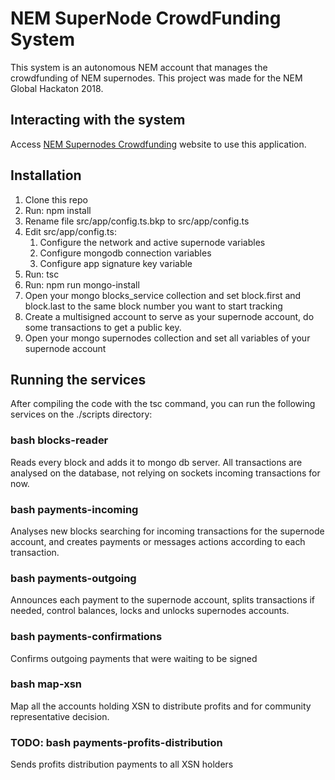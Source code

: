 # NEM SuperNode CrowdFunding System

This system is an autonomous NEM account that manages the crowdfunding of NEM supernodes.
This project was made for the NEM Global Hackaton 2018.

## Interacting with the system

Access [NEM Supernodes Crowdfunding](http://nemsupernodes.com) website to use this application.

## Installation

1. Clone this repo
2. Run: npm install
3. Rename file src/app/config.ts.bkp to src/app/config.ts
4. Edit src/app/config.ts:
    1. Configure the network and active supernode variables
    2. Configure mongodb connection variables
    3. Configure app signature key variable
5. Run: tsc
6. Run: npm run mongo-install
7. Open your mongo blocks_service collection and set block.first and block.last to the same block number you want to start tracking
9. Create a multisigned account to serve as your supernode account, do some transactions to get a public key.
8. Open your mongo supernodes collection and set all variables of your supernode account

## Running the services

After compiling the code with the tsc command, you can run the following services on the ./scripts directory:

### bash blocks-reader
Reads every block and adds it to mongo db server. All transactions are analysed on the database, not relying on sockets incoming transactions for now.

### bash payments-incoming
Analyses new blocks searching for incoming transactions for the supernode account, and creates payments or messages actions according to each transaction.

### bash payments-outgoing
Announces each payment to the supernode account, splits transactions if needed, control balances, locks and unlocks supernodes accounts.

### bash payments-confirmations
Confirms outgoing payments that were waiting to be signed

### bash map-xsn
Map all the accounts holding XSN to distribute profits and for community representative decision.

### TODO: bash payments-profits-distribution
Sends profits distribution payments to all XSN holders